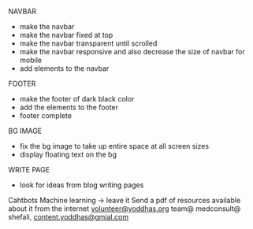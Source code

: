 NAVBAR
- make the navbar
- make the navbar fixed at top
- make the navbar transparent until scrolled
- make the navbar responsive and also decrease the size of navbar for mobile
- add elements to the navbar

FOOTER
- make the footer of dark black color
- add the elements to the footer
- footer complete

BG IMAGE
- fix the bg image to take up entire space at all screen sizes
- display floating text on the bg

WRITE PAGE
- look for ideas from blog writing pages

Cahtbots 
Machine learning -> leave it
Send a pdf of resources available about it from the internet
volunteer@yoddhas.org
team@
medconsult@
shefali,
content.yoddhas@gmial.com
